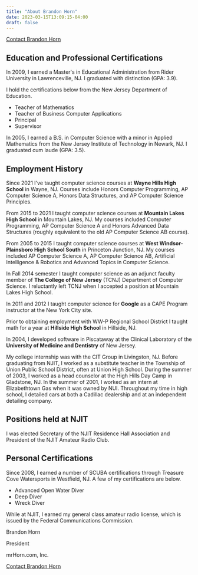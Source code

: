 ```yaml
---
title: "About Brandon Horn"
date: 2023-03-15T13:09:15-04:00
draft: false
---
```


[Contact Brandon Horn](/wp/contact/)

## Education and Professional Certifications

In 2009, I earned a Master's in Educational Administration from Rider University in Lawrenceville, NJ. I graduated with distinction (GPA: 3.9).

I hold the certifications below from the New Jersey Department of Education.

- Teacher of Mathematics
- Teacher of Business Computer Applications
- Principal
- Supervisor

In 2005, I earned a B.S. in Computer Science with a minor in Applied Mathematics from the New Jersey Institute of Technology in Newark, NJ. I graduated cum laude (GPA: 3.5).

## Employment History

Since 2021 I've taught computer science courses at **Wayne Hills High School** in Wayne, NJ. Courses include Honors Computer Programming, AP Computer Science A, Honors Data Structures, and AP Computer Science Principles.

From 2015 to 2021 I taught computer science courses at **Mountain Lakes High School** in Mountain Lakes, NJ. My courses included Computer Programming, AP Computer Science A and Honors Advanced Data Structures (roughly equivalent to the old AP Computer Science AB course).

From 2005 to 2015 I taught computer science courses at **West Windsor-Plainsboro High School South** in Princeton Junction, NJ. My courses included AP Computer Science A, AP Computer Science AB, Artificial Intelligence &amp; Robotics and Advanced Topics in Computer Science.

In Fall 2014 semester I taught computer science as an adjunct faculty member of **The College of New Jersey** (TCNJ) Department of Computer Science. I reluctantly left TCNJ when I accepted a position at Mountain Lakes High School.

In 2011 and 2012 I taught computer science for **Google** as a CAPE Program instructor at the New York City site.

Prior to obtaining employment with WW-P Regional School District I taught math for a year at **Hillside High School** in Hillside, NJ.

In 2004, I developed software in Piscataway at the Clinical Laboratory of the **University of Medicine and Dentistry** of New Jersey.

My college internship was with the CIT Group in Livingston, NJ. Before graduating from NJIT, I worked as a substitute teacher in the Township of Union Public School District, often at Union High School. During the summer of 2003, I worked as a head counselor at the High Hills Day Camp in Gladstone, NJ. In the summer of 2001, I worked as an intern at Elizabethtown Gas when it was owned by NUI. Throughout my time in high school, I detailed cars at both a Cadillac dealership and at an independent detailing company.

## Positions held at NJIT

I was elected Secretary of the NJIT Residence Hall Association and President of the NJIT Amateur Radio Club.

## Personal Certifications

Since 2008, I earned a number of SCUBA certifications through Treasure Cove Watersports in Westfield, NJ. A few of my certifications are below.

- Advanced Open Water Diver
- Deep Diver
- Wreck Diver

While at NJIT, I earned my general class amateur radio license, which is issued by the Federal Communications Commission.

Brandon Horn

President

mrHorn.com, Inc.

[Contact Brandon Horn](/wp/contact/)